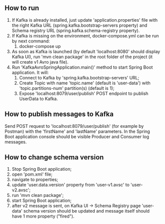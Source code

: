 ## How to run

1. If Kafka is already installed, just update 'application.properties' file with the right Kafka URL (spring.kafka.bootstrap-servers property)
and Schema registry URL (spring.kafka.schema-registry property). 
2. If Kafka is missing on the environment, docker-compose.yml can be run by next command:
   1. docker-compose up
3. As soon as Kafka is launched (by default 'localhost:8080' should display Kafka UI), 
run 'mvn clean package' in the root folder of the project (it will create v1 Avro java file).
4. Run 'KafkaAvroSpringApplication.main()' method to start Spring Boot application. It will:
   1. Connect to Kafka by 'spring.kafka.bootstrap-servers' URL;
   2. Create Topic with name 'topic.name' (default is 'user-data') with 'topic.partitions-num' partition(s) (default is 1);
   3. Expose 'localhost:8079/user/publish' POST endpoint to publish UserData to Kafka.

## How to publish messages to Kafka

Send POST request to 'localhost:8079/user/publish' (for example by Postman) with the 'firstName' and 'lastName' parameters.
In the Spring Boot application console should be visible Producer and Consumer log messages.

## How to change schema version

1. Stop Spring Boot application; 
2. open 'pom.xml' file; 
3. navigate to properties; 
4. update 'user.data.version' property from 'user-v1.avsc' to 'user-v2.avsc';
5. run 'mvn clean package';
6. start Spring Boot application;
7. after v2 message is sent, on Kafka UI -> Schema Registry page 'user-data' schema version should be updated and
message itself should have 1 more property ("fired").